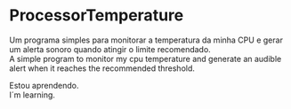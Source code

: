# ProcessorTemperature
Um programa simples para monitorar a temperatura da minha CPU e gerar um alerta sonoro quando atingir o limite recomendado.        
A simple program to monitor my cpu temperature and generate an audible alert when it reaches the recommended threshold.

Estou aprendendo.                                                                                                                                              
I´m learning.

